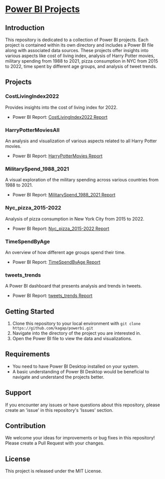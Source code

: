 # [Power BI Projects](https://github.com/kagap/powerbi)

## Introduction
This repository is dedicated to a collection of Power BI projects. Each project is contained within its own directory and includes a Power BI file along with associated data sources. These projects offer insights into various aspects like cost of living index, analysis of Harry Potter movies, military spending from 1988 to 2021, pizza consumption in NYC from 2015 to 2022, time spent by different age groups, and analysis of tweet trends.

## Projects

### CostLivingIndex2022
Provides insights into the cost of living index for 2022.
- Power BI Report: [CostLivingIndex2022 Report](https://app.powerbi.com/view?r=eyJrIjoiZTJmMTg0MWEtOWRkNy00M2JlLTllNWMtMjg1ZWY5NjNmMDdkIiwidCI6ImRmODY3OWNkLWE4MGUtNDVkOC05OWFjLWM4M2VkN2ZmOTVhMCJ9)

### HarryPotterMoviesAll
An analysis and visualization of various aspects related to all Harry Potter movies.
- Power BI Report: [HarryPotterMovies Report](https://app.powerbi.com/view?r=eyJrIjoiZGFlMDc0YWMtZTVjOC00MTIzLTlmZWEtMTJlZjFlYjY0ODljIiwidCI6ImRmODY3OWNkLWE4MGUtNDVkOC05OWFjLWM4M2VkN2ZmOTVhMCJ9)

### MilitarySpend_1988_2021
A visual exploration of the military spending across various countries from 1988 to 2021.
- Power BI Report: [MilitarySpend_1988_2021 Report](https://app.powerbi.com/view?r=eyJrIjoiOWIxZGUxNTQtNmJkZS00NDVlLThhNDYtZmE3NTg3NDUyN2MxIiwidCI6ImRmODY3OWNkLWE4MGUtNDVkOC05OWFjLWM4M2VkN2ZmOTVhMCJ9)

### Nyc_pizza_2015-2022
Analysis of pizza consumption in New York City from 2015 to 2022.
- Power BI Report: [Nyc_pizza_2015-2022 Report](https://app.powerbi.com/view?r=eyJrIjoiNTAxNGM2ZmQtZmY1MS00Mjk3LWI0NWEtOGVmNjMwNWY5NzcyIiwidCI6ImRmODY3OWNkLWE4MGUtNDVkOC05OWFjLWM4M2VkN2ZmOTVhMCJ9)

### TimeSpendByAge
An overview of how different age groups spend their time.
- Power BI Report: [TimeSpendByAge Report](https://app.powerbi.com/view?r=eyJrIjoiODJiMjllYjAtNDA5NS00YWJiLWExZTMtMDBiMmQ3MzU5YTAzIiwidCI6ImRmODY3OWNkLWE4MGUtNDVkOC05OWFjLWM4M2Certainly)


### tweets_trends
A Power BI dashboard that presents analysis and trends in tweets.
- Power BI Report: [tweets_trends Report](https://app.powerbi.com/view?r=eyJrIjoiYjM1ZDE3YTMtN2IzOC00YWQ1LWJhNWItYTNkNWRiNWNkOTNkIiwidCI6ImRmODY3OWNkLWE4MGUtNDVkOC05OWFjLWM4M2VkN2ZmOTVhMCJ9)


## Getting Started

1. Clone this repository to your local environment with `git clone https://github.com/kagap/powerbi.git`
2. Navigate into the directory of the project you are interested in.
3. Open the Power BI file to view the data and visualizations.

## Requirements

- You need to have Power BI Desktop installed on your system.
- A basic understanding of Power BI Desktop would be beneficial to navigate and understand the projects better.

## Support

If you encounter any issues or have questions about this repository, please create an 'issue' in this repository's 'Issues' section.

## Contribution

We welcome your ideas for improvements or bug fixes in this repository! Please create a Pull Request with your changes.

## License

This project is released under the MIT License.
